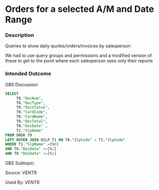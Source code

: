 # Orders for a selected A/M and Date Range

### Description

​Queries to show daily quotes/orders/invoices by salesperson

We had to use query groups and permissions and a modified version of these to get to the point where each salesperson sees only their reports

### Intended Outcome

​GBS Discussion

```sql
SELECT
	 T0."DocNum",
	 T0."DocType",
	 T0."DocStatus",
	 T0."CardCode",
	 T0."CardName",
	 T0."DocTotal",
	 T0."DocDate" ,
	 T1."SlpName" 
FROM ORDR T0 
LEFT OUTER JOIN OSLP T1 ON T0."SlpCode" = T1."SlpCode" 
WHERE T1."SlpName" =[%0] 
AND T0."DocDate" >=[%2] 
AND T0."DocDate" <=[%1] 
```

GBS Subtopic: 

Source: VENTR

Used By: VENTR
